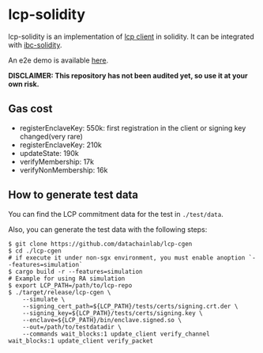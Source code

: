 # lcp-solidity

lcp-solidity is an implementation of [lcp client](https://docs.lcp.network/protocol/lcp-client) in solidity. It can be integrated with [ibc-solidity](https://github.com/hyperledger-labs/yui-ibc-solidity).

An e2e demo is available [here](https://github.com/datachainlab/cosmos-ethereum-ibc-lcp).

**DISCLAIMER: This repository has not been audited yet, so use it at your own risk.**

## Gas cost

- registerEnclaveKey: 550k: first registration in the client or signing key changed(very rare)
- registerEnclaveKey: 210k
- updateState: 190k
- verifyMembership: 17k
- verifyNonMembership: 16k

## How to generate test data

You can find the LCP commitment data for the test in `./test/data`.

Also, you can generate the test data with the following steps:
```
$ git clone https://github.com/datachainlab/lcp-cgen
$ cd ./lcp-cgen
# if execute it under non-sgx environment, you must enable anoption `--features=simulation`
$ cargo build -r --features=simulation
# Example for using RA simulation
$ export LCP_PATH=/path/to/lcp-repo
$ ./target/release/lcp-cgen \
    --simulate \
    --signing_cert_path=${LCP_PATH}/tests/certs/signing.crt.der \
    --signing_key=${LCP_PATH}/tests/certs/signing.key \
    --enclave=${LCP_PATH}/bin/enclave.signed.so \
    --out=/path/to/testdatadir \
    --commands wait_blocks:1 update_client verify_channel wait_blocks:1 update_client verify_packet
```
